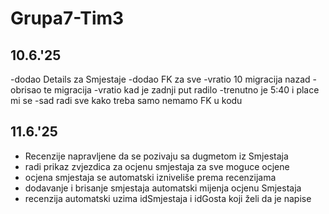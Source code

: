# Grupa7-Tim3
## 10.6.'25
-dodao Details za Smjestaje
-dodao FK za sve
-vratio 10 migracija nazad
-obrisao te migracija
-vratio kad je zadnji put radilo
-trenutno je 5:40 i place mi se
-sad radi sve kako treba samo nemamo FK u kodu
## 11.6.'25
- Recenzije napravljene da se pozivaju sa dugmetom iz Smjestaja
- radi prikaz zvjezdica za ocjenu smjestaja za sve moguce ocjene
- ocjena smjestaja se automatski izniveliše prema recenzijama
- dodavanje i brisanje smjestaja automatski mijenja ocjenu Smjestaja
- recenzija automatski uzima idSmjestaja i idGosta koji želi da je napise
